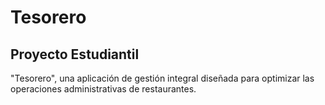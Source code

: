 # Tesorero
## Proyecto Estudiantil
"Tesorero", una aplicación de gestión integral diseñada para optimizar las operaciones administrativas de restaurantes.
